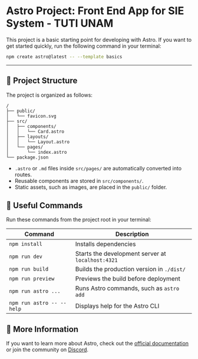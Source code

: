# Astro Project: Front End App for SIE System - TUTI UNAM

This project is a basic starting point for developing with Astro. If you want to get started quickly, run the following command in your terminal:

```sh
npm create astro@latest -- --template basics
```

&#x20;&#x20;

---

## 🚀 Project Structure

The project is organized as follows:

```text
/
├── public/
│   └── favicon.svg
├── src/
│   ├── components/
│   │   └── Card.astro
│   ├── layouts/
│   │   └── Layout.astro
│   └── pages/
│       └── index.astro
└── package.json
```

- `.astro` or `.md` files inside `src/pages/` are automatically converted into routes.
- Reusable components are stored in `src/components/`.
- Static assets, such as images, are placed in the `public/` folder.

## 🧞 Useful Commands

Run these commands from the project root in your terminal:

| Command                   | Description                                       |
| ------------------------- | ------------------------------------------------- |
| `npm install`             | Installs dependencies                             |
| `npm run dev`             | Starts the development server at `localhost:4321` |
| `npm run build`           | Builds the production version in `./dist/`        |
| `npm run preview`         | Previews the build before deployment              |
| `npm run astro ...`       | Runs Astro commands, such as `astro add`          |
| `npm run astro -- --help` | Displays help for the Astro CLI                   |

## 📖 More Information

If you want to learn more about Astro, check out the [official documentation](https://docs.astro.build) or join the community on [Discord](https://astro.build/chat).

